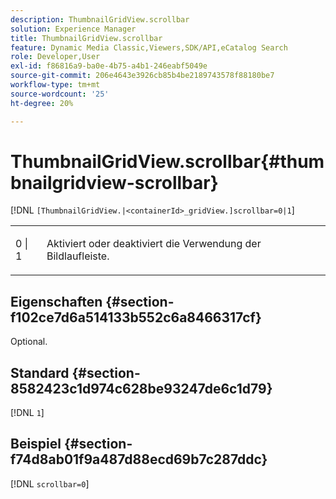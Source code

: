 ```yaml
---
description: ThumbnailGridView.scrollbar
solution: Experience Manager
title: ThumbnailGridView.scrollbar
feature: Dynamic Media Classic,Viewers,SDK/API,eCatalog Search
role: Developer,User
exl-id: f86816a9-ba0e-4b75-a4b1-246eabf5049e
source-git-commit: 206e4643e3926cb85b4be2189743578f88180be7
workflow-type: tm+mt
source-wordcount: '25'
ht-degree: 20%

---
```


# ThumbnailGridView.scrollbar{#thumbnailgridview-scrollbar}

[!DNL `[ThumbnailGridView.|<containerId>_gridView.]scrollbar=0|1`]

<table id="table_70E6FDB62C2C4DBBB26BEBAD37A181AD"> 
 <tbody> 
  <tr> 
   <td> <p> <span class="codeph"> 0 | 1</span> </p> </td> 
   <td> <p> Aktiviert oder deaktiviert die Verwendung der Bildlaufleiste. </p> </td> 
  </tr> 
 </tbody> 
</table>

## Eigenschaften {#section-f102ce7d6a514133b552c6a8466317cf}

Optional.

## Standard {#section-8582423c1d974c628be93247de6c1d79}

[!DNL `1`]

## Beispiel {#section-f74d8ab01f9a487d88ecd69b7c287ddc}

[!DNL `scrollbar=0`]
